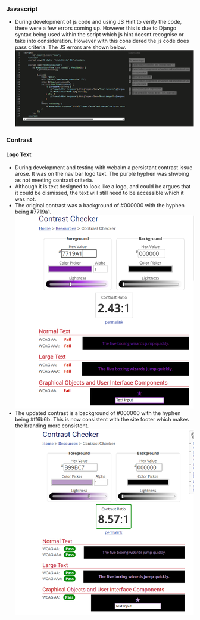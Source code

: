 ### Javascript
- During development of js code and using JS Hint to verify the code, there were a few errors coming up. However this is due to Django syntax being used within the script which js hint doesnt recognise or
take into consideration. However with this considered the js code does pass criteria.
The JS errors are shown below.
![screenshot](documentation\development_images\js_development.png)


### Contrast
#### Logo Text
- During development and testing with webaim a persistant contrast issue arose. It was on the nav bar logo text. The purple hyphen was shwoing as not meeting contrast criteria. 
- Although it is text designed to look like a logo, and could be argues that it could be dismissed, the text will still need to be accessible which it was not.
- The original contrast was a background of #000000 with the hyphen being #7719a1.
![screenshot](documentation\development_images\hyphen_contrast_fail.png)
- The updated contrast is a background of #000000 with the hyphen being #ff6b6b. This is now consistent with the site footer which makes the branding more consistent.
![screenshot](documentation\development_images\hyphen_contrast_pass.png)